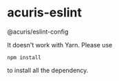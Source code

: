 # acuris-eslint

@acuris/eslint-config

It doesn't work with Yarn. Please use

```
npm install

```
to install all the dependency.
